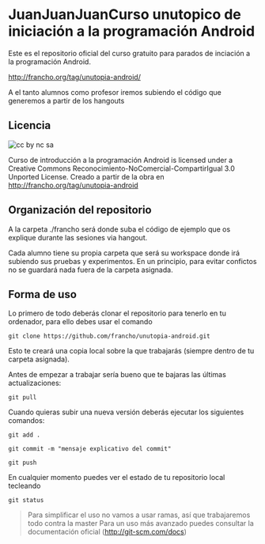 ﻿JuanJuanJuanCurso unutopico de iniciación a la programación Android
=======================================================

Este es el repositorio oficial del curso gratuito para parados de inciación a la programación Android.

http://francho.org/tag/unutopia-android/

A el tanto alumnos como profesor iremos subiendo el código que generemos a partir de los hangouts

Licencia
--------

![cc by nc sa](http://i.creativecommons.org/l/by-nc-sa/3.0/88x31.png "Reconocimiento-NoComercial-CompartirIgual 3.0 Unported")

Curso de introducción a la programación Android is licensed under a Creative Commons Reconocimiento-NoComercial-CompartirIgual 3.0 Unported License.
Creado a partir de la obra en http://francho.org/tag/unutopia-android

Organización del repositorio
----------------------------

A la carpeta ./francho será donde suba el código de ejemplo que os explique durante las sesiones via hangout.

Cada alumno tiene su propia carpeta que será su workspace donde irá subiendo sus pruebas y experimentos. En un principio, para evitar confictos no se guardará nada fuera de la carpeta asignada.

Forma de uso
------------

Lo primero de todo deberás clonar el repositorio para tenerlo en tu ordenador, para ello debes usar el comando

`git clone https://github.com/francho/unutopia-android.git`

Esto te creará una copia local sobre la que trabajarás (siempre dentro de tu carpeta asignada).

Antes de empezar a trabajar sería bueno que te bajaras las últimas actualizaciones:

`git pull`

Cuando quieras subir una nueva versión deberás ejecutar los siguientes comandos:

`git add .`

`git commit -m "mensaje explicativo del commit"`

`git push`

En cualquier momento puedes ver el estado de tu repositorio local tecleando

`git status`

> Para simplificar el uso no vamos a usar ramas, así que trabajaremos todo contra la master
> Para un uso más avanzado puedes consultar la documentación oficial (http://git-scm.com/docs)
